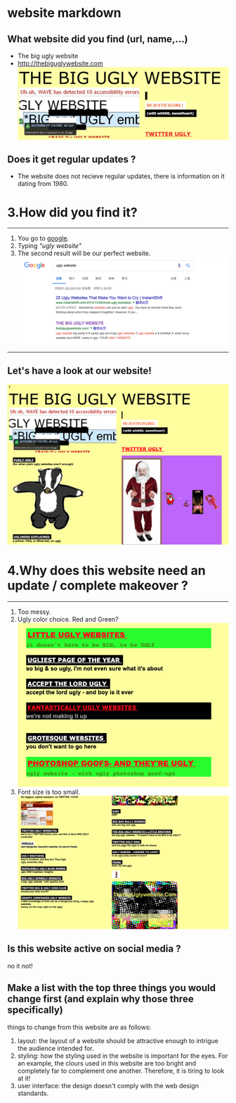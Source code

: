 # website markdown

## What website did you find (url, name,...) 
* The big ugly website
* http://thebiguglywebsite.com
![Big ugly website screenshot](screenshot.png) 




## Does it get regular updates ?
 *  The website does not recieve regular updates, there is information on it dating from 1980.

# 3.How did you find it?
---

1. You go to [google](http://www.google.com).
1. Typing  *"ugly website"*
1. The second result will be our perfect website.
![googleimg](2.png)
---
Let's have a look at our website! 
---

![websitepic1](1.png)

# 4.Why does this website need an update / complete makeover ?
---
1. Too messy.
1. Ugly color choice. 
Red and Green?
![websitepic2](4.png)
1. Font size is too small.
![websitepic2](3.png)

##  Is this website active on social media ?
  no it not!
  ##  Make a list with the top three things you would change first (and explain why those three specifically)
things to change from this website are as follows:
1. layout: the layout of a website should be attractive enough to intrigue the audience intended for.
2. styling: how the styling used in the website is important for the eyes. For an example, the clours used in this website are too bright and completely far to complement one another. Therefore, it is tiring to look at it!
3. user interface: the design doesn't comply with the web design standards.
